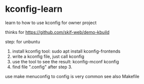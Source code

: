 # kconfig-learn
learn to how to use kconfig for owner project

thinks for https://github.com/skif-web/demo-kbuild

step: for unbuntu

1. install kconfig tool: sudo apt install kconfig-frontends
2. write a kconfig file, just call kconfig
3. use the tool to see the result: kconfig-mconf kconfig
4. find file ".config" after step 3.

use make menuconfig to config is very common
see also Makefile


